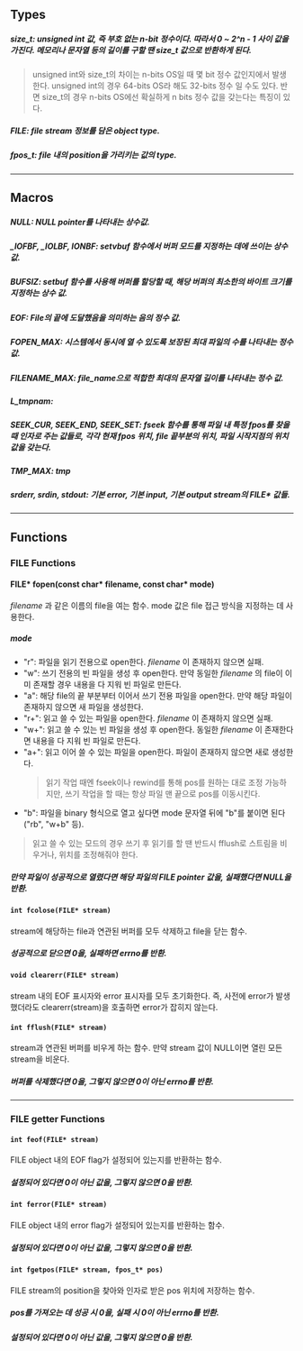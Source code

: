 ## Types
##### size_t: unsigned int 값, 즉 부호 없는 n-bit 정수이다. 따라서 0 ~ 2^n - 1 사이 값을 가진다. 메모리나 문자열 등의 길이를 구할 땐 size_t 값으로 반환하게 된다.
> unsigned int와 size_t의 차이는 n-bits OS일 때 몇 bit 정수 값인지에서 발생한다. unsigned int의 경우 64-bits OS라 해도 32-bits 정수 일 수도 있다. 반면 size_t의 경우 n-bits OS에선 확실하게 n bits 정수 값을 갖는다는 특징이 있다.
##### FILE: file stream 정보를 담은 object type. 
##### fpos_t: file 내의 position을 가리키는 값의 type. 
-----------------------------

## Macros
##### NULL: NULL pointer를 나타내는 상수값.  
##### _IOFBF, _IOLBF, IONBF: setvbuf 함수에서 버퍼 모드를 지정하는 데에 쓰이는 상수 값.
##### BUFSIZ: setbuf 함수를 사용해 버퍼를 할당할 때, 해당 버퍼의 최소한의 바이트 크기를 지정하는 상수 값.
##### EOF: File의 끝에 도달했음을 의미하는 음의 정수 값.
##### FOPEN_MAX: 시스템에서 동시에 열 수 있도록 보장된 최대 파일의 수를 나타내는 정수 값.
##### FILENAME_MAX: file_name으로 적합한 최대의 문자열 길이를 나타내는 정수 값.
##### L_tmpnam:
##### SEEK_CUR, SEEK_END, SEEK_SET: fseek 함수를 통해 파일 내 특정 fpos를 찾을 때 인자로 주는 값들로, 각각 현재 fpos 위치, file 끝부분의 위치, 파일 시작지점의 위치 값을 갖는다. 
##### TMP_MAX: tmp
##### srderr, srdin, stdout: 기본 error, 기본 input, 기본 output stream의 FILE* 값들.
-----------------------------------------

## Functions
### FILE Functions
#### FILE* fopen(const char* filename, const char* mode)
_filename_ 과 같은 이름의 file을 여는 함수. mode 값은 file 접근 방식을 지정하는 데 사용한다.<br>
##### mode
*  "r": 파일을 읽기 전용으로 open한다. _filename_ 이 존재하지 않으면 실패.
*  "w": 쓰기 전용의 빈 파일을 생성 후 open한다. 만약 동일한 _filename_ 의 file이 이미 존재할 경우 내용을 다 지워 빈 파일로 만든다.
*  "a": 해당 file의 끝 부분부터 이어서 쓰기 전용 파일을 open한다. 만약 해당 파일이 존재하지 않으면 새 파일을 생성한다.
*  "r+": 읽고 쓸 수 있는 파일을 open한다. _filename_ 이 존재하지 않으면 실패.
*  "w+": 읽고 쓸 수 있는 빈 파일을 생성 후 open한다. 동일한 _filename_ 이 존재한다면 내용을 다 지워 빈 파일로 만든다. 
*  "a+": 읽고 이어 쓸 수 있는 파일을 open한다. 파일이 존재하지 않으면 새로 생성한다. 
   >  읽기 작업 때엔 fseek이나 rewind를 통해 pos를 원하는 대로 조정 가능하지만, 쓰기 작업을 할 때는 항상 파일 맨 끝으로 pos를 이동시킨다.
*  "b": 파일을 binary 형식으로 열고 싶다면 mode 문자열 뒤에 "b"를 붙이면 된다("rb", "w+b" 등). 
>  읽고 쓸 수 있는 모드의 경우 쓰기 후 읽기를 할 땐 반드시 fflush로 스트림을 비우거나, 위치를 조정해줘야 한다.
##### 만약 파일이 성공적으로 열렸다면 해당 파일의 FILE pointer 값을, 실패했다면 NULL을 반환.
#### `int fcolose(FILE* stream)`
stream에 해당하는 file과 연관된 버퍼를 모두 삭제하고 file을 닫는 함수.
##### 성공적으로 닫으면 0을, 실패하면 errno를 반환.
#### `void clearerr(FILE* stream)`
stream 내의 EOF 표시자와 error 표시자를 모두 초기화한다. 즉, 사전에 error가 발생했더라도 clearerr(stream)을 호출하면 error가 잡히지 않는다.
#### `int fflush(FILE* stream)`
stream과 연관된 버퍼를 비우게 하는 함수. 만약 stream 값이 NULL이면 열린 모든 stream을 비운다. 
##### 버퍼를 삭제했다면 0을, 그렇지 않으면 0이 아닌 errno를 반환.

---------------------------------------
### FILE getter Functions
#### `int feof(FILE* stream)`
FILE object 내의 EOF flag가 설정되어 있는지를 반환하는 함수. 
##### 설정되어 있다면 0이 아닌 값을, 그렇지 않으면 0을 반환.
#### `int ferror(FILE* stream)`
FILE object 내의 error flag가 설정되어 있는지를 반환하는 함수. 
##### 설정되어 있다면 0이 아닌 값을, 그렇지 않으면 0을 반환.
#### `int fgetpos(FILE* stream, fpos_t* pos)`
FILE stream의 position을 찾아와 인자로 받은 pos 위치에 저장하는 함수. 
##### pos를 가져오는 데 성공 시 0을, 실패 시 0이 아닌 errno를 반환.
##### 설정되어 있다면 0이 아닌 값을, 그렇지 않으면 0을 반환.
